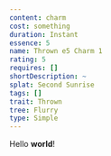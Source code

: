 ```yaml
---
content: charm
cost: something
duration: Instant
essence: 5
name: Thrown e5 Charm 1
rating: 5
requires: []
shortDescription: ~
splat: Second Sunrise
tags: []
trait: Thrown
tree: Flurry
type: Simple
---
```


Hello **world**!
